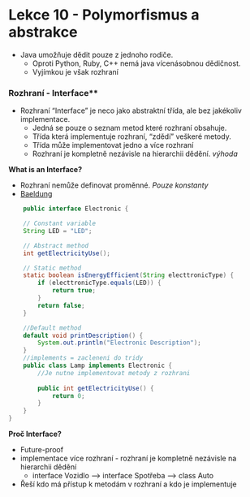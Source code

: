 # Lekce 10 - Polymorfismus a abstrakce
- Java umožňuje dědit pouze z jednoho rodiče.
    - Oproti Python, Ruby, C++ nemá java vícenásobnou dědičnost.
    - Vyjímkou je však rozhraní <Interface>
### Rozhraní - Interface**
- Rozhraní “Interface” je neco jako abstraktní třída, ale bez jakékoliv implementace.
    - Jedná se pouze o seznam metod které rozhraní obsahuje.
    - Třída která implementuje rozhraní, “zdědí” veškeré metody. 
    - Třída může implementovat jedno a více rozhraní 
    - Rozhraní je kompletně nezávisle na hierarchii dědění. *výhoda*

**What is an Interface?**
- Rozhraní nemůže definovat proměnné. *Pouze konstanty*
- [Baeldung](https://www.baeldung.com/java-interfaces) 
```java
    public interface Electronic {

    // Constant variable
    String LED = "LED";

    // Abstract method
    int getElectricityUse();

    // Static method
    static boolean isEnergyEfficient(String electtronicType) {
        if (electtronicType.equals(LED)) {
            return true;
        }
        return false;
    }

    //Default method
    default void printDescription() {
        System.out.println("Electronic Description");
    }
    //implements = zacleneni do tridy
    public class Lamp implements Electronic {
        //Je nutne implementovat metody z rozhrani
        
        public int getElectricityUse() {
            return 0;
        }
    }
}
```
**Proč Interface?**
- Future-proof 
- implementace více rozhraní - rozhraní je kompletně nezávisle na hierarchii dědění
    - interface Vozidlo --> interface Spotřeba --> class Auto
- Řeší kdo má přístup k metodám v rozhraní a kdo je implementuje